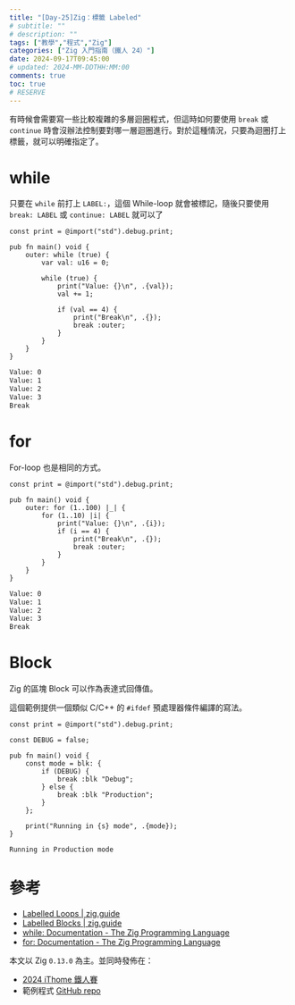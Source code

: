 ```yaml
---
title: "[Day-25]Zig：標籤 Labeled"
# subtitle: ""
# description: ""
tags: ["教學","程式","Zig"]
categories: ["Zig 入門指南（鐵人 24）"]
date: 2024-09-17T09:45:00
# updated: 2024-MM-DDTHH:MM:00
comments: true
toc: true
# RESERVE
---
```


有時候會需要寫一些比較複雜的多層迴圈程式，但這時如何要使用 `break` 或 `continue` 時會沒辦法控制要對哪一層迴圈進行。對於這種情況，只要為迴圈打上標籤，就可以明確指定了。

<!-- more -->

# while

只要在 `while` 前打上 `LABEL:`，這個 While-loop 就會被標記，隨後只要使用 `break: LABEL` 或 `continue: LABEL` 就可以了

```zig
const print = @import("std").debug.print;

pub fn main() void {
    outer: while (true) {
        var val: u16 = 0;

        while (true) {
            print("Value: {}\n", .{val});
            val += 1;

            if (val == 4) {
                print("Break\n", .{});
                break :outer;
            }
        }
    }
}
```

```bash
Value: 0
Value: 1
Value: 2
Value: 3
Break
```

# for

For-loop 也是相同的方式。

```zig
const print = @import("std").debug.print;

pub fn main() void {
    outer: for (1..100) |_| {
        for (1..10) |i| {
            print("Value: {}\n", .{i});
            if (i == 4) {
                print("Break\n", .{});
                break :outer;
            }
        }
    }
}
```

```bash
Value: 0
Value: 1
Value: 2
Value: 3
Break
```

# Block

Zig 的區塊 Block 可以作為表達式回傳值。

這個範例提供一個類似 C/C++ 的 `#ifdef` 預處理器條件編譯的寫法。

```zig
const print = @import("std").debug.print;

const DEBUG = false;

pub fn main() void {
    const mode = blk: {
        if (DEBUG) {
            break :blk "Debug";
        } else {
            break :blk "Production";
        }
    };

    print("Running in {s} mode", .{mode});
}
```

```bash
Running in Production mode
```

# 參考

- [Labelled Loops | zig.guide](https://zig.guide/language-basics/labelled-loops)
- [Labelled Blocks | zig.guide](https://zig.guide/language-basics/labelled-blocks)
- [while: Documentation - The Zig Programming Language](https://ziglang.org/documentation/0.13.0/#Labeled-while)
- [for: Documentation - The Zig Programming Language](https://ziglang.org/documentation/0.13.0/#Labeled-for)

本文以 Zig `0.13.0` 為主。並同時發佈在：

- [2024 iThome 鐵人賽](https://ithelp.ithome.com.tw/articles/10352652)
- 範例程式 [GitHub repo](https://github.com/ziteh/zig-learn-it24/tree/main/labeled)
